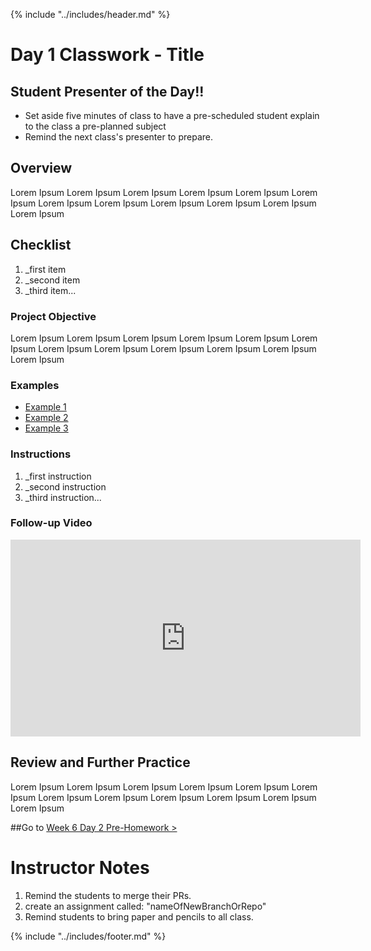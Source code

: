 {% include "../includes/header.md" %}

# Day 1 Classwork - Title

## Student Presenter of the Day!!
 * Set aside five minutes of class to have a pre-scheduled student explain to the class a pre-planned subject
 * Remind the next class's presenter to prepare.

## Overview
Lorem Ipsum Lorem Ipsum Lorem Ipsum Lorem Ipsum Lorem Ipsum Lorem Ipsum
Lorem Ipsum Lorem Ipsum Lorem Ipsum Lorem Ipsum Lorem Ipsum Lorem Ipsum

## Checklist
<!-- This is for their personal navigation through the project. They can go through and make sure they get each thing and can comb over it later.  -->
1. _first item
2. _second item
3. _third item...

### Project Objective
<!-- In this section we tell the students what they will achieve by the end of the class. For us its a way to set up a goal and reverse engineer it.  -->
Lorem Ipsum Lorem Ipsum Lorem Ipsum Lorem Ipsum Lorem Ipsum Lorem Ipsum
Lorem Ipsum Lorem Ipsum Lorem Ipsum Lorem Ipsum Lorem Ipsum Lorem Ipsum

### Examples
<!-- A picture, mock-up or demo of what they will bring. Link to a website in the wild would be really cool! -->
* [Example 1](link)
* [Example 2](link)
* [Example 3](link)

### Instructions
<!-- There should be clear step by step instruction so the material can be asyncronously consumed. This will significantly help our students learn, review and improve your teaching experience.  -->
1. _first instruction
2. _second instruction
3. _third instruction...


### Follow-up Video
<!-- This video will come from ACA. It should be a place that helps them understand the material on a deeper level.  -->
<iframe width="560" height="315" src="https://www.youtube.com/embed/XQu8TTBmGhA" frameborder="0" allow="autoplay; encrypted-media" allowfullscreen></iframe>

## Review and Further Practice
<!-- Link to a challenge to use the same skill but in a different project that doesn't have step-by-step instructions. This is for the more advanced students and for students to continue practicing btw, during and after sessions.  -->
Lorem Ipsum Lorem Ipsum Lorem Ipsum Lorem Ipsum Lorem Ipsum Lorem Ipsum
Lorem Ipsum Lorem Ipsum Lorem Ipsum Lorem Ipsum Lorem Ipsum Lorem Ipsum

##Go to [Week 6 Day 2 Pre-Homework >](02DayPrep.md)

# Instructor Notes
1. Remind the students to merge their PRs.
1. create an assignment called: "nameOfNewBranchOrRepo"
1. Remind students to bring paper and pencils to all class.

{% include "../includes/footer.md" %}
